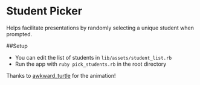 # Student Picker

Helps facilitate presentations by randomly selecting a unique student when prompted.

##Setup
* You can edit the list of students in `lib/assets/student_list.rb`
* Run the app with `ruby pick_students.rb` in the root directory

Thanks to [awkward_turtle](https://github.com/mswain/awkward_turtle) for the animation!
